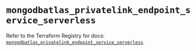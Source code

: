 # `mongodbatlas_privatelink_endpoint_service_serverless`

Refer to the Terraform Registry for docs: [`mongodbatlas_privatelink_endpoint_service_serverless`](https://registry.terraform.io/providers/mongodb/mongodbatlas/1.17.1/docs/resources/privatelink_endpoint_service_serverless).

